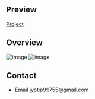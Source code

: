 ## Preview

[Project]()

## Overview

![image](https://github.com/thejyotipatel/landing-03-tailwanCSS-Reactjs/assets/66724598/0dc260ae-ca10-4b8c-b0fd-330ba4efbc1d)
![image](https://github.com/thejyotipatel/landing-03-tailwanCSS-Reactjs/assets/66724598/ded1f706-6ef5-48ce-bede-b99ed3885c64)

## Contact

- Email jyotip99755@gmail.com

